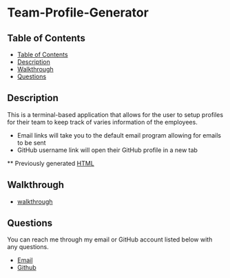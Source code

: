 # Team-Profile-Generator

## Table of Contents

* [Table of Contents](#table-of-contents)
* [Description](#description)
* [Walkthrough](#walkthrough)
* [Questions](#questions)

## Description

This is a terminal-based application that allows for the user to setup profiles for their team to keep track of varies information of the employees.
* Email links will take you to the default email program allowing for emails to be sent
* GitHub username link will open their GitHub profile in a new tab

** Previously generated [HTML](dist/index.html)

## Walkthrough

* [walkthrough]()

## Questions 

You can reach me through my email or GitHub account listed below with any questions.

* [Email](mailto:Corey.Halseth@gmail.com)
* [Github](hhtps://github.com/CHalseth)
